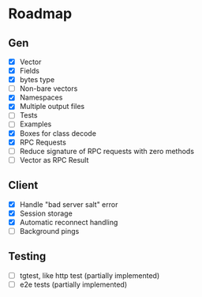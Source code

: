 # Roadmap

## Gen

- [x] Vector
- [x] Fields
- [x] bytes type
- [ ] Non-bare vectors
- [x] Namespaces
- [x] Multiple output files
- [ ] Tests
- [ ] Examples
- [x] Boxes for class decode
- [x] RPC Requests
- [ ] Reduce signature of RPC requests with zero methods
- [ ] Vector as RPC Result

## Client

- [x] Handle "bad server salt" error
- [x] Session storage
- [x] Automatic reconnect handling
- [ ] Background pings

## Testing
- [ ] tgtest, like http test (partially implemented)
- [ ] e2e tests (partially implemented)
